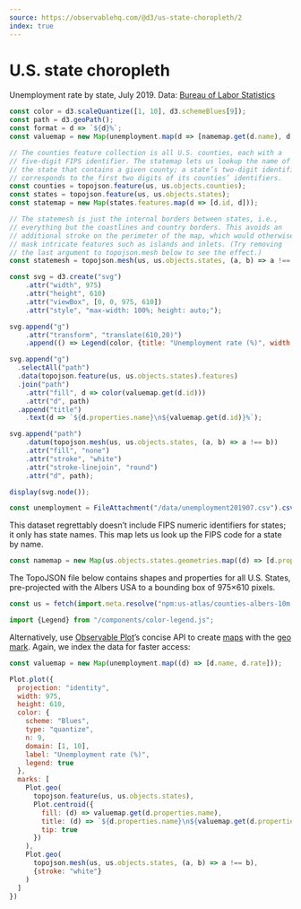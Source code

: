 ```yaml
---
source: https://observablehq.com/@d3/us-state-choropleth/2
index: true
---
```


# U.S. state choropleth

Unemployment rate by state, July 2019. Data: [Bureau of Labor Statistics](http://www.bls.gov/lau/#tables)

```js echo
const color = d3.scaleQuantize([1, 10], d3.schemeBlues[9]);
const path = d3.geoPath();
const format = d => `${d}%`;
const valuemap = new Map(unemployment.map(d => [namemap.get(d.name), d.rate]));

// The counties feature collection is all U.S. counties, each with a
// five-digit FIPS identifier. The statemap lets us lookup the name of
// the state that contains a given county; a state’s two-digit identifier
// corresponds to the first two digits of its counties’ identifiers.
const counties = topojson.feature(us, us.objects.counties);
const states = topojson.feature(us, us.objects.states);
const statemap = new Map(states.features.map(d => [d.id, d]));

// The statemesh is just the internal borders between states, i.e.,
// everything but the coastlines and country borders. This avoids an
// additional stroke on the perimeter of the map, which would otherwise
// mask intricate features such as islands and inlets. (Try removing
// the last argument to topojson.mesh below to see the effect.)
const statemesh = topojson.mesh(us, us.objects.states, (a, b) => a !== b);

const svg = d3.create("svg")
    .attr("width", 975)
    .attr("height", 610)
    .attr("viewBox", [0, 0, 975, 610])
    .attr("style", "max-width: 100%; height: auto;");

svg.append("g")
    .attr("transform", "translate(610,20)")
    .append(() => Legend(color, {title: "Unemployment rate (%)", width: 260}));

svg.append("g")
  .selectAll("path")
  .data(topojson.feature(us, us.objects.states).features)
  .join("path")
    .attr("fill", d => color(valuemap.get(d.id)))
    .attr("d", path)
  .append("title")
    .text(d => `${d.properties.name}\n${valuemap.get(d.id)}%`);

svg.append("path")
    .datum(topojson.mesh(us, us.objects.states, (a, b) => a !== b))
    .attr("fill", "none")
    .attr("stroke", "white")
    .attr("stroke-linejoin", "round")
    .attr("d", path);

display(svg.node());
```

```js echo
const unemployment = FileAttachment("/data/unemployment201907.csv").csv({typed: true});
```

This dataset regrettably doesn’t include FIPS numeric identifiers for states; it only has state names. This map lets us look up the FIPS code for a state by name.

```js echo
const namemap = new Map(us.objects.states.geometries.map((d) => [d.properties.name, d.id]));
```

The TopoJSON file below contains shapes and properties for all U.S. States, pre-projected with the Albers USA to a bounding box of 975&times;610 pixels.

```js echo
const us = fetch(import.meta.resolve("npm:us-atlas/counties-albers-10m.json")).then((response) => response.json());
```

```js echo
import {Legend} from "/components/color-legend.js";
```

Alternatively, use [Observable Plot](https://observablehq.com/plot)’s concise API to create [maps](https://observablehq.com/@observablehq/plot-mapping) with the [geo mark](https://observablehq.com/plot/marks/geo). Again, we index the data for faster access:

```js echo
const valuemap = new Map(unemployment.map((d) => [d.name, d.rate]));
```

```js echo
Plot.plot({
  projection: "identity",
  width: 975,
  height: 610,
  color: {
    scheme: "Blues",
    type: "quantize",
    n: 9,
    domain: [1, 10],
    label: "Unemployment rate (%)",
    legend: true
  },
  marks: [
    Plot.geo(
      topojson.feature(us, us.objects.states),
      Plot.centroid({
        fill: (d) => valuemap.get(d.properties.name),
        title: (d) => `${d.properties.name}\n${valuemap.get(d.properties.name)}%`,
        tip: true
      })
    ),
    Plot.geo(
      topojson.mesh(us, us.objects.states, (a, b) => a !== b),
      {stroke: "white"}
    )
  ]
})
```
